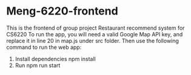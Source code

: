 # Meng-6220-frontend
This is the frontend of group project Restaurant recommend system for CS6220
To run the app, you will need a valid Google Map API key, and replace it in line 20 in map.js under src folder.
Then use the following command to run the web app:
1. Install dependencies
npm install
2. Run
npm run start
